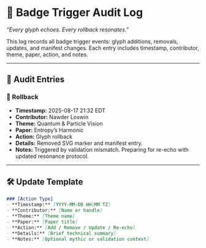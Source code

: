 # 🧭 Badge Trigger Audit Log
_“Every glyph echoes. Every rollback resonates.”_

This log records all badge trigger events: glyph additions, removals, updates, and manifest changes. Each entry includes timestamp, contributor, theme, paper, action, and notes.

---

## 🔄 Audit Entries

### 🧹 Rollback
- **Timestamp:** 2025-08-17 21:32 EDT  
- **Contributor:** Nawder Loswin  
- **Theme:** Quantum & Particle Vision  
- **Paper:** Entropy’s Harmonic  
- **Action:** Glyph rollback  
- **Details:** Removed SVG marker and manifest entry.  
- **Notes:** Triggered by validation mismatch. Preparing for re-echo with updated resonance protocol.

---

## 🛠️ Update Template

```md
### [Action Type]
- **Timestamp:** [YYYY-MM-DD HH:MM TZ]  
- **Contributor:** [Name or handle]  
- **Theme:** [Theme name]  
- **Paper:** [Paper title]  
- **Action:** [Add / Remove / Update / Re-echo]  
- **Details:** [Brief technical summary]  
- **Notes:** [Optional mythic or validation context]
